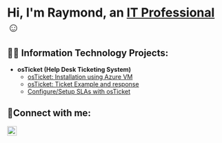 <h1>Hi, I'm Raymond, an <a href="https://linkedin.com/in/Josh">IT Professional</a>☺</h1>

<h2>👨‍💻 Information Technology Projects:</h2>

- <b>osTicket (Help Desk Ticketing System)</b>
  - [osTicket: Installation using Azure VM](https://github.com/raymondvan16/Install-osTicket-with-Azure-VM)
  - [osTicket: Ticket Example and response](https://github.com/raymondvan16/osTicket--lifecycle-examples-setup)
  - [Configure/Setup SLAs with osTicket](https://github.com/raymondvan16/Configure-SLA-on-osTicket)
<h2>🤳Connect with me:</h2>

[<img align="left" alt="Josh | LinkedIn" width="22px" src="https://cdn.jsdelivr.net/npm/simple-icons@v3/icons/linkedin.svg" />][linkedin]

[linkedin]: https://www.linkedin.com/in/raymond-van-751795327/
